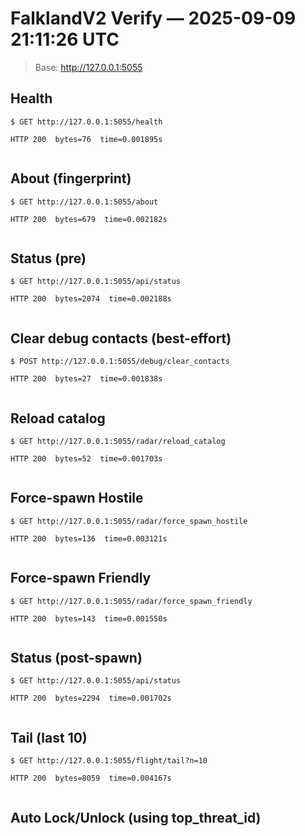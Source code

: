 # FalklandV2 Verify — 2025-09-09 21:11:26 UTC
> Base: http://127.0.0.1:5055

## Health

```
$ GET http://127.0.0.1:5055/health

HTTP 200  bytes=76  time=0.001895s


```

## About (fingerprint)

```
$ GET http://127.0.0.1:5055/about

HTTP 200  bytes=679  time=0.002182s


```

## Status (pre)

```
$ GET http://127.0.0.1:5055/api/status

HTTP 200  bytes=2074  time=0.002188s


```

## Clear debug contacts (best-effort)

```
$ POST http://127.0.0.1:5055/debug/clear_contacts

HTTP 200  bytes=27  time=0.001838s


```

## Reload catalog

```
$ GET http://127.0.0.1:5055/radar/reload_catalog

HTTP 200  bytes=52  time=0.001703s


```

## Force-spawn Hostile

```
$ GET http://127.0.0.1:5055/radar/force_spawn_hostile

HTTP 200  bytes=136  time=0.003121s


```

## Force-spawn Friendly

```
$ GET http://127.0.0.1:5055/radar/force_spawn_friendly

HTTP 200  bytes=143  time=0.001550s


```

## Status (post-spawn)

```
$ GET http://127.0.0.1:5055/api/status

HTTP 200  bytes=2294  time=0.001702s


```

## Tail (last 10)

```
$ GET http://127.0.0.1:5055/flight/tail?n=10

HTTP 200  bytes=8059  time=0.004167s


```

## Auto Lock/Unlock (using top_threat_id)

